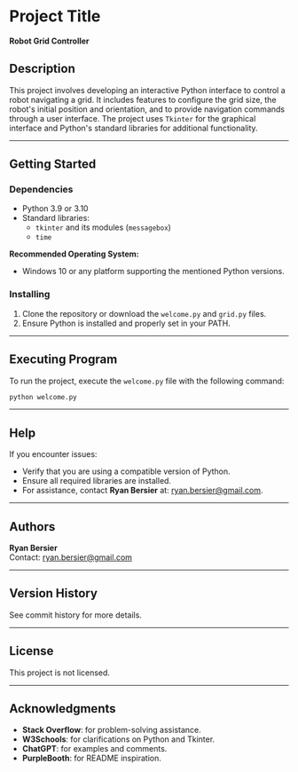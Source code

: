 # Project Title  
**Robot Grid Controller**  

## Description  
This project involves developing an interactive Python interface to control a robot navigating a grid. It includes features to configure the grid size, the robot's initial position and orientation, and to provide navigation commands through a user interface. The project uses `Tkinter` for the graphical interface and Python's standard libraries for additional functionality.  

---

## Getting Started  

### Dependencies  
- Python 3.9 or 3.10  
- Standard libraries:  
  - `tkinter` and its modules (`messagebox`)  
  - `time`  

**Recommended Operating System:**  
- Windows 10 or any platform supporting the mentioned Python versions.  

### Installing  
1. Clone the repository or download the `welcome.py` and `grid.py` files.  
2. Ensure Python is installed and properly set in your PATH.  

---

## Executing Program  

To run the project, execute the `welcome.py` file with the following command:  

```bash  
python welcome.py  
```

---

## Help  
If you encounter issues:  
- Verify that you are using a compatible version of Python.  
- Ensure all required libraries are installed.  
- For assistance, contact **Ryan Bersier** at: ryan.bersier@gmail.com.  

---

## Authors  
**Ryan Bersier**  
Contact: ryan.bersier@gmail.com  

---

## Version History  
See commit history for more details.  

---

## License  
This project is not licensed.  

---

## Acknowledgments  

- **Stack Overflow**: for problem-solving assistance.  
- **W3Schools**: for clarifications on Python and Tkinter.  
- **ChatGPT**: for examples and comments.  
- **PurpleBooth**: for README inspiration.
